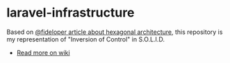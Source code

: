# laravel-infrastructure

Based on [@fideloper article about hexagonal architecture](https://fideloper.com/hexagonal-architecture), this repository is my representation of "Inversion of Control" in S.O.L.I.D.

- [Read more on wiki](https://github.com/abenevaut/laravel-infrastructure/wiki)
